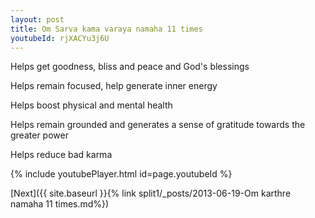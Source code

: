 ```yaml
---
layout: post
title: Om Sarva kama varaya namaha 11 times
youtubeId: rjXACYu3j6U
---
```

 
 
Helps get goodness, bliss and peace and God's blessings
 
Helps remain focused, help generate inner energy 
 
Helps boost physical and mental health 
 
Helps remain grounded and generates a sense of gratitude towards the greater power 
 
Helps reduce bad karma
 
 
 
 


{% include youtubePlayer.html id=page.youtubeId %}
 
[Next]({{ site.baseurl }}{% link  split1/_posts/2013-06-19-Om karthre namaha 11 times.md%})
 
